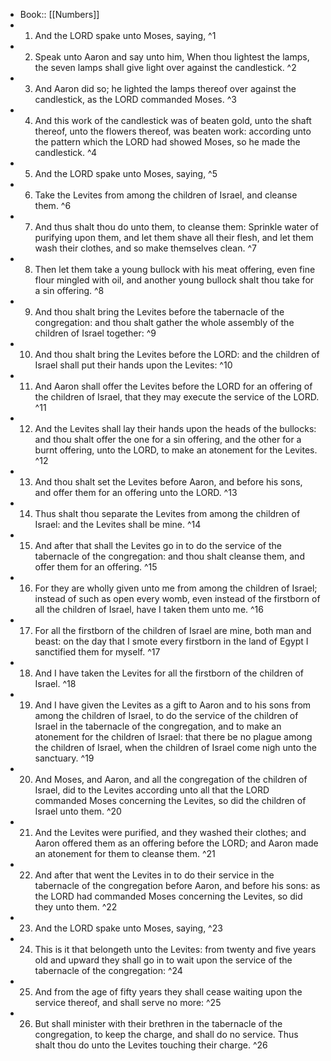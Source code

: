- Book:: [[Numbers]]
- 1. And the LORD spake unto Moses, saying, ^1
- 2. Speak unto Aaron and say unto him, When thou lightest the lamps, the seven lamps shall give light over against the candlestick. ^2
- 3. And Aaron did so; he lighted the lamps thereof over against the candlestick, as the LORD commanded Moses. ^3
- 4. And this work of the candlestick was of beaten gold, unto the shaft thereof, unto the flowers thereof, was beaten work: according unto the pattern which the LORD had showed Moses, so he made the candlestick. ^4
- 5. And the LORD spake unto Moses, saying, ^5
- 6. Take the Levites from among the children of Israel, and cleanse them. ^6
- 7. And thus shalt thou do unto them, to cleanse them: Sprinkle water of purifying upon them, and let them shave all their flesh, and let them wash their clothes, and so make themselves clean. ^7
- 8. Then let them take a young bullock with his meat offering, even fine flour mingled with oil, and another young bullock shalt thou take for a sin offering. ^8
- 9. And thou shalt bring the Levites before the tabernacle of the congregation: and thou shalt gather the whole assembly of the children of Israel together: ^9
- 10. And thou shalt bring the Levites before the LORD: and the children of Israel shall put their hands upon the Levites: ^10
- 11. And Aaron shall offer the Levites before the LORD for an offering of the children of Israel, that they may execute the service of the LORD. ^11
- 12. And the Levites shall lay their hands upon the heads of the bullocks: and thou shalt offer the one for a sin offering, and the other for a burnt offering, unto the LORD, to make an atonement for the Levites. ^12
- 13. And thou shalt set the Levites before Aaron, and before his sons, and offer them for an offering unto the LORD. ^13
- 14. Thus shalt thou separate the Levites from among the children of Israel: and the Levites shall be mine. ^14
- 15. And after that shall the Levites go in to do the service of the tabernacle of the congregation: and thou shalt cleanse them, and offer them for an offering. ^15
- 16. For they are wholly given unto me from among the children of Israel; instead of such as open every womb, even instead of the firstborn of all the children of Israel, have I taken them unto me. ^16
- 17. For all the firstborn of the children of Israel are mine, both man and beast: on the day that I smote every firstborn in the land of Egypt I sanctified them for myself. ^17
- 18. And I have taken the Levites for all the firstborn of the children of Israel. ^18
- 19. And I have given the Levites as a gift to Aaron and to his sons from among the children of Israel, to do the service of the children of Israel in the tabernacle of the congregation, and to make an atonement for the children of Israel: that there be no plague among the children of Israel, when the children of Israel come nigh unto the sanctuary. ^19
- 20. And Moses, and Aaron, and all the congregation of the children of Israel, did to the Levites according unto all that the LORD commanded Moses concerning the Levites, so did the children of Israel unto them. ^20
- 21. And the Levites were purified, and they washed their clothes; and Aaron offered them as an offering before the LORD; and Aaron made an atonement for them to cleanse them. ^21
- 22. And after that went the Levites in to do their service in the tabernacle of the congregation before Aaron, and before his sons: as the LORD had commanded Moses concerning the Levites, so did they unto them. ^22
- 23. And the LORD spake unto Moses, saying, ^23
- 24. This is it that belongeth unto the Levites: from twenty and five years old and upward they shall go in to wait upon the service of the tabernacle of the congregation: ^24
- 25. And from the age of fifty years they shall cease waiting upon the service thereof, and shall serve no more: ^25
- 26. But shall minister with their brethren in the tabernacle of the congregation, to keep the charge, and shall do no service. Thus shalt thou do unto the Levites touching their charge. ^26
